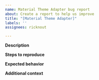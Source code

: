 ```yaml
---
name: Material Theme Adapter bug report
about: Create a report to help us improve
title: "[Material Theme Adapter]"
labels: ''
assignees: ricknout

---
```


**Description**

**Steps to reproduce**

**Expected behavior** 

**Additional context**
